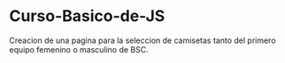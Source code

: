 # Curso-Basico-de-JS
Creacion de una pagina para la seleccion de camisetas tanto del primero equipo femenino o masculino de BSC.
